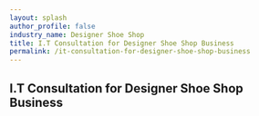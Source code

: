 ```yaml
---
layout: splash 
author_profile: false 
industry_name: Designer Shoe Shop
title: I.T Consultation for Designer Shoe Shop Business
permalink: /it-consultation-for-designer-shoe-shop-business
---
```


## I.T Consultation for Designer Shoe Shop Business
